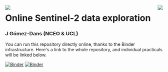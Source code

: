 <p><img src="https://github.com/profLewis/Geog2021_Coursework/blob/master/images/ucl_logo.png?raw=true" align="left" \><img src="https://www.nceo.ac.uk/wp-content/themes/nceo/assets/images/logos/img_logo_purple.svg" align="right" /></p>

# Online Sentinel-2 data exploration
### J Gómez-Dans (NCEO & UCL)

You can run this repository directly online, thanks to the Binder infrastructure. Here's a link to the whole repository, and individual practicals will be linked below.

[![Binder](https://mybinder.org/badge_logo.svg)](https://mybinder.org/v2/gh/jgomezdans/demo_ghana/master?lab)
[![Binder](https://mybinder.org/badge_logo.svg)](https://mybinder.org/v2/gh/jgomezdans/demo_ghana/master??urlpath=lab/tree/home/jovyan)

